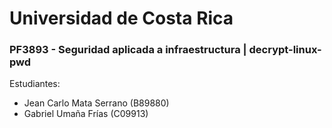 # Universidad de Costa Rica
### PF3893 - Seguridad aplicada a infraestructura | decrypt-linux-pwd
Estudiantes: 
- Jean Carlo Mata Serrano (B89880)
- Gabriel Umaña Frías (C09913)
